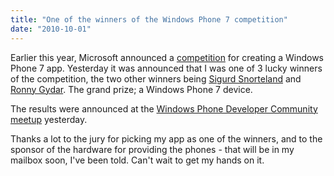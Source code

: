 ```yaml
---
title: "One of the winners of the Windows Phone 7 competition"
date: "2010-10-01"
---
```


Earlier this year, Microsoft announced a [competition](http://appkonkurranse.spaces.live.com/) for creating a Windows Phone 7 app. Yesterday it was announced that I was one of 3 lucky winners of the competition, the two other winners being [Sigurd Snorteland](http://sigurdsnorteland.wordpress.com/) and [Ronny Gydar](http://gydarindustries.com/). The grand prize; a Windows Phone 7 device.

The results were announced at the [Windows Phone Developer Community meetup](http://www.meetup.com/Windows-Phone-Developer-Community/) yesterday.

Thanks a lot to the jury for picking my app as one of the winners, and to the sponsor of the hardware for providing the phones - that will be in my mailbox soon, I've been told. Can't wait to get my hands on it.
